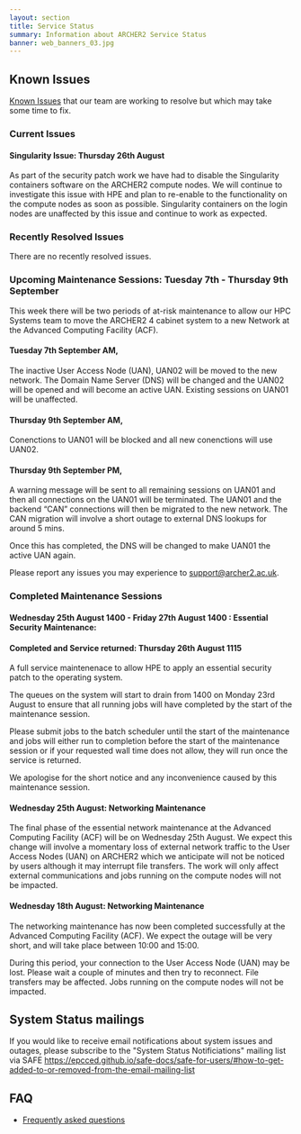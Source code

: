 ```yaml
---
layout: section
title: Service Status
summary: Information about ARCHER2 Service Status
banner: web_banners_03.jpg
---
```


## Known Issues
[Known Issues](https://docs.archer2.ac.uk/known-issues/) that our team are working to resolve but which may take some time to fix.


###  Current Issues
#### Singularity Issue: Thursday 26th August
As part of the security patch work we have had to disable the Singularity containers software on the ARCHER2 compute nodes. We will continue to investigate this issue with HPE and plan to re-enable to the functionality on the compute nodes as soon as possible. Singularity containers on the login nodes are unaffected by this issue and continue to work as expected.


### Recently Resolved Issues
There are no recently resolved issues. 

### Upcoming Maintenance Sessions: Tuesday 7th - Thursday 9th September
This week there will be two periods of at-risk maintenance to allow our HPC Systems team to move the ARCHER2 4 cabinet system to a new Network at the Advanced Computing Facility (ACF). 

#### Tuesday 7th September AM, 
The inactive User Access Node (UAN), UAN02 will be moved to the new network. The Domain Name Server (DNS) will be changed and the UAN02 will be opened and will become an active UAN. Existing sessions on UAN01 will be unaffected.

#### Thursday 9th September AM, 
Conenctions to UAN01 will be blocked and all new conenctions will use UAN02. 

#### Thursday 9th September PM, 
A warning message will be sent to all remaining sessions on UAN01 and then all connections on the UAN01 will be terminated. The UAN01 and the backend “CAN” connections will then be migrated to the new network. The CAN migration will involve a short outage to external DNS lookups for around 5 mins.

Once this has completed, the DNS will be changed to make UAN01 the active UAN again.

Please report any issues you may experience to support@archer2.ac.uk. 

 
### Completed Maintenance Sessions
#### Wednesday 25th August 1400 - Friday 27th August 1400 : Essential Security Maintenance: 
#### Completed and Service returned: Thursday 26th August 1115

A full service maintenenace to allow HPE to apply an essential security patch to the operating system.  

The queues on the system will start to drain from 1400 on Monday 23rd August to ensure that all running jobs will have completed by the start of the maintenance session.  

Please submit jobs to the batch scheduler until the start of the maintenance and jobs will either run to completion before the start of the maintenance session or if your requested wall time does not allow,  they will run once the service is returned. 

We apologise for the short notice and any inconvenience caused by this maintenance session. 


#### Wednesday 25th August: Networking Maintenance
The final phase of the essential network maintenance at the Advanced Computing Facility (ACF) will be on Wednesday 25th August. 
We expect this change will involve a momentary loss of external network traffic to the User Access Nodes (UAN) on ARCHER2 which we anticipate will not be noticed by users although it may interrupt file transfers. The work will only affect external communications and jobs running on the compute nodes will not be impacted. 

#### Wednesday 18th August: Networking Maintenance 
The networking maintenance has now been completed successfully at the Advanced Computing Facility (ACF). 
We expect the outage will be very short, and will take place between 10:00 and 15:00. 

During this period, your connection to the User Access Node (UAN) may be lost. Please wait a couple of minutes and then try to reconnect. 
File transfers may be affected. Jobs running on the compute nodes will not be impacted. 




## System Status mailings
If you would like to receive email notifications about system issues and outages, please subscribe to the "System Status Notificiations" mailing list via SAFE <https://epcced.github.io/safe-docs/safe-for-users/#how-to-get-added-to-or-removed-from-the-email-mailing-list>

## FAQ
* [Frequently asked questions](https://docs.archer2.ac.uk/faq/)
